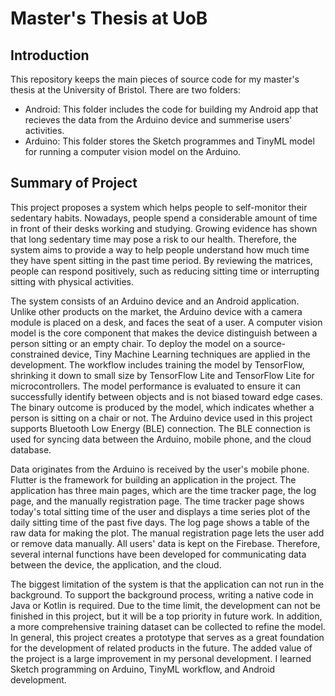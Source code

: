 # Master's Thesis at UoB
## Introduction
This repository keeps the main pieces of source code for my master's thesis at the University of Bristol. There are two folders:
- Android: This folder includes the code for building my Android app that recieves the data from the Arduino device and summerise users' activities.
- Arduino: This folder stores the Sketch programmes and TinyML model for running a computer vision model on the Arduino.

## Summary of Project
This project proposes a system which helps people to self-monitor their sedentary habits. Nowadays, people spend a considerable amount of time in front of their desks working and studying. Growing evidence has shown that long sedentary time may pose a risk to our health. Therefore, the system aims to provide a way to help people understand how much time they have spent sitting in the past time period. By reviewing the matrices, people can respond positively, such as reducing sitting time or interrupting sitting with physical activities.

The system consists of an Arduino device and an Android application. Unlike other products on the market, the Arduino device with a camera module is placed on a desk, and faces the seat of a user. A computer vision model is the core component that makes the device distinguish between a person sitting or an empty chair. To deploy the model on a source-constrained device, Tiny Machine Learning techniques are applied in the development. The workflow includes training the model by TensorFlow, shrinking it down to small size by TensorFlow Lite and TensorFlow Lite for microcontrollers. The model performance is evaluated to ensure it can successfully identify between objects and is not biased toward edge cases. The binary outcome is produced by the model, which indicates whether a person is sitting on a chair or not. The Arduino device used in this project supports Bluetooth Low Energy (BLE) connection. The BLE connection is used for syncing data between the Arduino, mobile phone, and the cloud database.

Data originates from the Arduino is received by the user's mobile phone. Flutter is the framework for building an application in the project. The application has three main pages, which are the time tracker page, the log page, and the manually registration page. The time tracker page shows today's total sitting time of the user and displays a time series plot of the daily sitting time of the past five days. The log page shows a table of the raw data for making the plot. The manual registration page lets the user add or remove data manually. All users' data is kept on the Firebase. Therefore, several internal functions have been developed for communicating data between the device, the application, and the cloud.

The biggest limitation of the system is that the application can not run in the background. To support the background process, writing a native code in Java or Kotlin is required. Due to the time limit, the development can not be finished in this project, but it will be a top priority in future work. In addition, a more comprehensive training dataset can be collected to refine the model. In general, this project creates a prototype that serves as a great foundation for the development of related products in the future. The added value of the project is a large improvement in my personal development. I learned Sketch programming on Arduino, TinyML workflow, and Android development.
